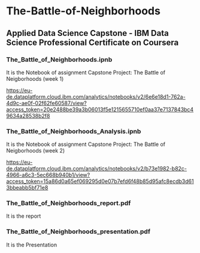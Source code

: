# The-Battle-of-Neighborhoods

## Applied Data Science Capstone - IBM Data Science Professional Certificate on Coursera

### The_Battle_of_Neighborhoods.ipnb
<p> It is the Notebook of assignment Capstone Project: The Battle of Neigborhoods (week 1)</p>

https://eu-de.dataplatform.cloud.ibm.com/analytics/notebooks/v2/6e6e18d1-762a-4d9c-ae0f-02f62fe60587/view?access_token=20e2488be39a3b06013f5e1215655710ef0aa37e7137843bc49634a28538b2f8


### The_Battle_of_Neighborhoods_Analysis.ipnb
<p> It is the Notebook of assignment Capstone Project: The Battle of Neigborhoods (week 2)</p>

https://eu-de.dataplatform.cloud.ibm.com/analytics/notebooks/v2/b73e1982-b82c-4966-a6c3-5ec668b940b1/view?access_token=15a86d0a65ef069295d0e07b7efd6f48b85d95afc8ecdb3d613bbeabb5bf71e8


### The_Battle_of_Neighborhoods_report.pdf  
<p> It is the report</p>

### The_Battle_of_Neighborhoods_presentation.pdf  
<p> It is the Presentation</p>
